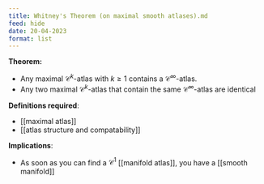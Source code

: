 ```yaml
---
title: Whitney's Theorem (on maximal smooth atlases).md
feed: hide
date: 20-04-2023
format: list
---
```



**Theorem:**
- Any maximal $\mathcal C^k$-atlas with $k\geq1$ contains a $\mathcal C^\infty$-atlas.
- Any two maximal $\mathcal C^k$-atlas that contain the same $\mathcal C^\infty$-atlas are identical

**Definitions required**:
- [[maximal atlas]]
- [[atlas structure and compatability]]

**Implications**:
- As soon as you can find a $\mathcal C^1$ [[manifold atlas]], you have a [[smooth manifold]]